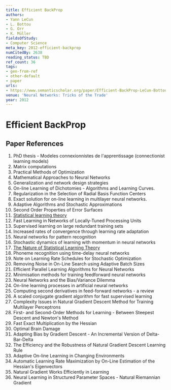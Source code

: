 ```yaml
---
title: Efficient BackProp
authors:
- Yann LeCun
- L. Bottou
- G. Orr
- K. Müller
fieldsOfStudy:
- Computer Science
meta_key: 2012-efficient-backprop
numCitedBy: 2638
reading_status: TBD
ref_count: 36
tags:
- gen-from-ref
- other-default
- paper
urls:
- https://www.semanticscholar.org/paper/Efficient-BackProp-LeCun-Bottou/b87274e6d9aa4e6ba5148898aa92941617d2b6ed?sort=total-citations
venue: 'Neural Networks: Tricks of the Trade'
year: 2012
---
```


# Efficient BackProp

## Paper References

1. PhD thesis - Modeles connexionnistes de l'apprentissage (connectionist learning models)
2. Matrix computations
3. Practical Methods of Optimization
4. Mathematical Approaches to Neural Networks
5. Generalization and network design strategies
6. On-line Learning of Dichotomies - Algorithms and Learning Curves.
7. Regularization in the Selection of Radial Basis Function Centers
8. Exact solution for on-line learning in multilayer neural networks.
9. Adaptive Algorithms and Stochastic Approximations
10. Second Order Properties of Error Surfaces
11. [Statistical learning theory](1998-statistical-learning-theory)
12. Fast Learning in Networks of Locally-Tuned Processing Units
13. Supervised learning on large redundant training sets
14. Increased rates of convergence through learning rate adaptation
15. Neural networks for pattern recognition
16. Stochastic dynamics of learning with momentum in neural networks
17. [The Nature of Statistical Learning Theory](2000-the-nature-of-statistical-learning-theory)
18. Phoneme recognition using time-delay neural networks
19. Note on Learning Rate Schedules for Stochastic Optimization
20. Removing Noise in On-Line Search using Adaptive Batch Sizes
21. Efficient Parallel Learning Algorithms for Neural Networks
22. Minimisation methods for training feedforward neural networks
23. Neural Networks and the Bias/Variance Dilemma
24. On-line learning processes in artificial neural networks
25. Computing second derivatives in feed-forward networks - a review
26. A scaled conjugate gradient algorithm for fast supervised learning
27. Complexity Issues in Natural Gradient Descent Method for Training Multilayer Perceptrons
28. First- and Second-Order Methods for Learning - Between Steepest Descent and Newton's Method
29. Fast Exact Multiplication by the Hessian
30. Optimal Brain Damage
31. Adapting Bias by Gradient Descent - An Incremental Version of Delta-Bar-Delta
32. The Efficiency and the Robustness of Natural Gradient Descent Learning Rule
33. Adaptive On-line Learning in Changing Environments
34. Automatic Learning Rate Maximization by On-Line Estimation of the Hessian's Eigenvectors
35. Natural Gradient Works Efficiently in Learning
36. Neural Learning in Structured Parameter Spaces - Natural Riemannian Gradient
